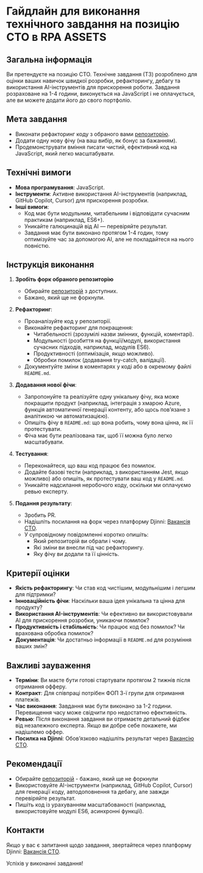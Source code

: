 # Гайдлайн для виконання технічного завдання на позицію CTO в RPA ASSETS

## Загальна інформація
Ви претендуєте на позицію CTO. Технічне завдання (ТЗ) розроблено для оцінки ваших навичок швидкої розробки, рефакторингу, дебагу та використання AI-інструментів для прискорення роботи. Завдання розраховане на 1-4 години, виконується на JavaScript і не оплачується, але ви можете додати його до свого портфоліо.

## Мета завдання
- Виконати рефакторинг коду з обраного вами [репозиторію](https://github.com/orgs/RPA-ASSETS-LIMITED/repositories?q=-challenge).
- Додати одну нову фічу (на ваш вибір, як бонус за бажанням).
- Продемонструвати вміння писати чистий, ефективний код на JavaScript, який легко масштабувати.

## Технічні вимоги
- **Мова програмування**: JavaScript.
- **Інструменти**: Активне використання AI-інструментів (наприклад, GitHub Copilot, Cursor) для прискорення розробки.
- **Інші вимоги**:
  - Код має бути модульним, читабельним і відповідати сучасним практикам (наприклад, ES6+).
  - Уникайте галюцинацій від AI — перевіряйте результат.
  - Завдання має бути виконано протягом 1-4 годин, тому оптимізуйте час за допомогою AI, але не покладайтеся на нього повністю.

## Інструкція виконання
1. **Зробіть форк обраного репозиторію**
   - Обирайте [репозиторій](https://github.com/orgs/RPA-ASSETS-LIMITED/repositories?q=-challenge) з доступних.
   - Бажано, який ще не форкнули.

2. **Рефакторинг**:
   - Проаналізуйте код у репозиторії.
   - Виконайте рефакторинг для покращення:
     - Читабельності (зрозумілі назви змінних, функцій, коментарі).
     - Модульності (розбиття на функції/модулі, використання сучасних підходів, наприклад, модулів ES6).
     - Продуктивності (оптимізація, якщо можливо).
     - Обробки помилок (додавання try-catch, валідації).
   - Документуйте зміни в коментарях у коді або в окремому файлі `README.md`.

3. **Додавання нової фічи**:
   - Запропонуйте та реалізуйте одну унікальну фічу, яка може покращити продукт (наприклад, інтеграція з хмарою Azure, функція автоматичної генерації контенту, або щось пов’язане з аналітикою чи автоматизацією).
   - Опишіть фічу в `README.md`: що вона робить, чому вона цінна, як її протестувати.
   - Фіча має бути реалізована так, щоб її можна було легко масштабувати.

4. **Тестування**:
   - Переконайтеся, що ваш код працює без помилок.
   - Додайте базові тести (наприклад, з використанням Jest, якщо можливо) або опишіть, як протестувати ваш код у `README.md`.
   - Уникайте надсилання неробочого коду, оскільки ми оплачуємо ревью експерту.

5. **Подання результату**:
   - Зробить PR.
   - Надішліть посилання на форк через платформу Djinni: [Вакансія CTO](https://djinni.co/jobs/749587-cto-u-ai-startap/).
   - У супровідному повідомленні коротко опишіть:
     - Який репозиторій ви обрали і чому.
     - Які зміни ви внесли під час рефакторингу.
     - Яку фічу ви додали та її цінність.

## Критерії оцінки
- **Якість рефакторингу**: Чи став код чистішим, модульнішим і легшим для підтримки?
- **Інноваційність фічи**: Наскільки ваша ідея унікальна та цінна для продукту?
- **Використання AI-інструментів**: Чи ефективно ви використовували AI для прискорення розробки, уникаючи помилок?
- **Продуктивність і стабільність**: Чи працює код без помилок? Чи врахована обробка помилок?
- **Документація**: Чи достатньо інформації в `README.md` для розуміння ваших змін?

## Важливі зауваження
- **Терміни**: Ви маєте бути готові стартувати протягом 2 тижнів після отримання офферу.
- **Контракт**: Для співпраці потрібен ФОП 3-ї групи для отримання платежів.
- **Час виконання**: Завдання має бути виконано за 1-2 години. Перевищення часу може свідчити про недостатню ефективність.
- **Ревью**: Після виконання завдання ви отримаєте детальний фідбек від незалежного експерта. Якщо ви добре себе покажете, ми надішлемо оффер.
- **Посилка на Djinni**: Обов’язково надішліть результат через [Вакансію CTO](https://djinni.co/jobs/749587-cto-u-ai-startap/).

## Рекомендації
- Обирайте [репозиторій](https://github.com/orgs/RPA-ASSETS-LIMITED/repositories?q=-challenge) - бажано, який ще не форкнули
- Використовуйте AI-інструменти (наприклад, GitHub Copilot, Cursor) для генерації коду, автодоповнення та дебагу, але завжди перевіряйте результат.
- Пишіть код із урахуванням масштабованості (наприклад, використовуйте модулі ES6, асинхронні функції).


## Контакти
Якщо у вас є запитання щодо завдання, звертайтеся через платформу Djinni: [Вакансія CTO](https://djinni.co/jobs/749587-cto-u-ai-startap/).

Успіхів у виконанні завдання!
